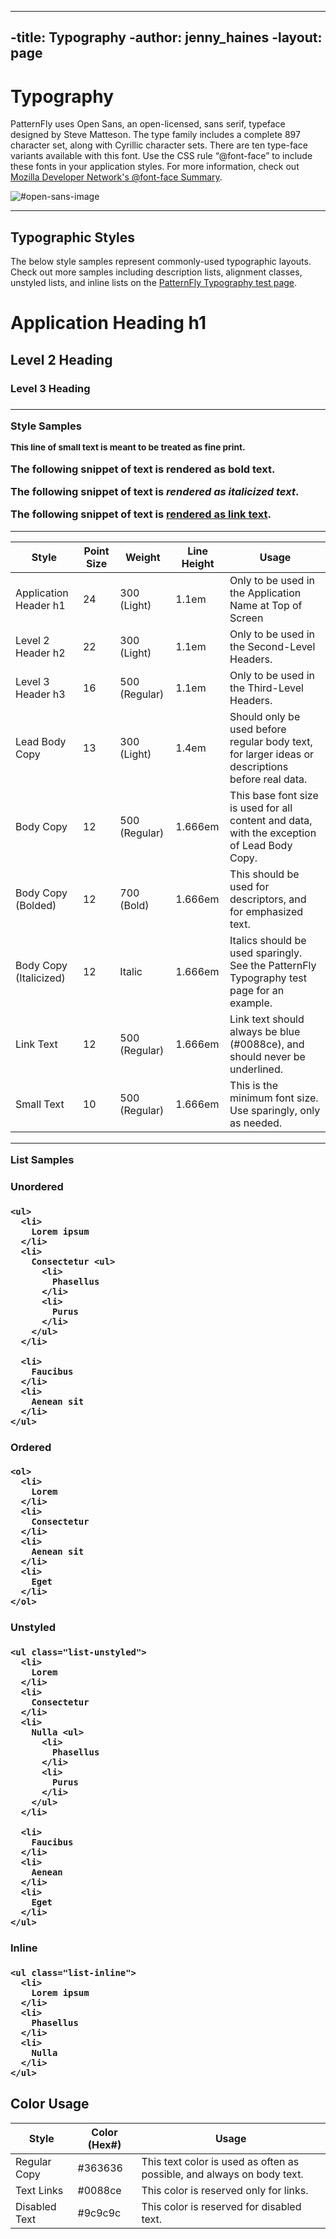 ----
 -title: Typography
 -author: jenny_haines
 -layout: page
 ---- 
# Typography

PatternFly uses Open Sans, an open-licensed, sans serif, typeface designed by Steve Matteson. The type family includes a complete 897 character set, along with Cyrillic character sets. There are ten type-face variants available with this font. Use the CSS rule “@font-face” to include these fonts in your application styles. For more information, check out [Mozilla Developer Network's @font-face Summary](https://developer.mozilla.org/en-US/docs/Web/CSS/@font-face).

![#open-sans-image](img/open-sans-image.png)
___

## Typographic Styles

The below style samples represent commonly-used typographic layouts. Check out more samples including description lists, alignment classes, unstyled lists, and inline lists on the [PatternFly Typography test page](https://rawgit.com/patternfly/patternfly/master-dist/dist/tests/typography-2.html).

<h1> Application Heading h1</h1>

<h2> Level 2 Heading </h2>

<h3> Level 3 Heading <h3>

<hr />

<b id="style-samples">Style Samples</b>

<p>
</p><section>

<small>This line of small text is meant to be treated as fine print.</small>

<p>
</p>

<p>
  The following snippet of text is <strong>rendered as bold text</strong>.
</p>

<p>
  The following snippet of text is <em>rendered as italicized text</em>.
</p>

<p>
  The following snippet of text is <a href="#">rendered as link text</a>.
</p></section>

<hr />

| Style                  | Point Size | Weight        | Line Height | Usage                                                                                            |
|------------------------|------------|---------------|-------------|--------------------------------------------------------------------------------------------------|
| Application Header h1  | 24         | 300 (Light)   | 1.1em       | Only to be used in the Application Name at Top of Screen                                         |
| Level 2 Header h2      | 22         | 300 (Light)   | 1.1em       | Only to be used in the Second-Level Headers.                                                     |
| Level 3 Header h3      | 16         | 500 (Regular) | 1.1em       | Only to be used in the Third-Level Headers.                                                      |
| Lead Body Copy         | 13         | 300 (Light)   | 1.4em       | Should only be used before regular body text, for larger ideas or descriptions before real data. |
| Body Copy              | 12         | 500 (Regular) | 1.666em     | This base font size is used for all content and data, with the exception of Lead Body Copy.      |
| Body Copy (Bolded)     | 12         | 700 (Bold)    | 1.666em     | This should be used for descriptors, and for emphasized text.                                    |
| Body Copy (Italicized) | 12         | Italic        | 1.666em     | Italics should be used sparingly. See the PatternFly Typography test page for an example.        |
| Link Text              | 12         | 500 (Regular) | 1.666em     | Link text should always be blue (#0088ce), and should never be underlined.                       |
| Small Text             | 10         | 500 (Regular) | 1.666em     | This is the minimum font size. Use sparingly, only as needed.                                                                   |
___

<b>List Samples</b> <section>

<div class="row">
  <div class="col-sm-6 col-md-3">
    <h4>
      Unordered
    </h4>

    <ul>
      <li>
        Lorem ipsum
      </li>
      <li>
        Consectetur <ul>
          <li>
            Phasellus
          </li>
          <li>
            Purus
          </li>
        </ul>
      </li>

      <li>
        Faucibus
      </li>
      <li>
        Aenean sit
      </li>
    </ul>
  </div>

  <!-- /col -->

  <div class="col-sm-6 col-md-3">
    <h4>
      Ordered
    </h4>

    <ol>
      <li>
        Lorem
      </li>
      <li>
        Consectetur
      </li>
      <li>
        Aenean sit
      </li>
      <li>
        Eget
      </li>
    </ol>
  </div>

  <!-- /col -->

  <div class="clearfix visible-sm">
  </div>

  <div class="col-sm-6 col-md-3">
    <h4>
      Unstyled
    </h4>

    <ul class="list-unstyled">
      <li>
        Lorem
      </li>
      <li>
        Consectetur
      </li>
      <li>
        Nulla <ul>
          <li>
            Phasellus
          </li>
          <li>
            Purus
          </li>
        </ul>
      </li>

      <li>
        Faucibus
      </li>
      <li>
        Aenean
      </li>
      <li>
        Eget
      </li>
    </ul>
  </div>

  <!-- /col -->

  <div class="col-sm-6 col-md-3">
    <h4>
      Inline
    </h4>

    <ul class="list-inline">
      <li>
        Lorem ipsum
      </li>
      <li>
        Phasellus
      </li>
      <li>
        Nulla
      </li>
    </ul>
  </div>

  <!-- /col -->
</div>

<!-- /row --></section>
</div>

## Color Usage

| Style 	| Color (Hex#) 	| Usage 	|
|---------------	|--------------	|------------------------------------------------------------------------	|
| Regular Copy 	| #363636 	| This text color is used as often as possible, and always on body text. 	|
| Text Links 	| #0088ce 	| This color is reserved only for links. 	|
| Disabled Text 	| #9c9c9c 	| This color is reserved for disabled text. 	|
